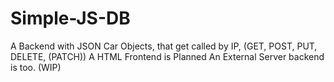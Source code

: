# Simple-JS-DB
A Backend with JSON Car Objects, that get called by IP, (GET, POST, PUT, DELETE, (PATCH))
A HTML Frontend is Planned
An External Server backend is too.
(WIP)
